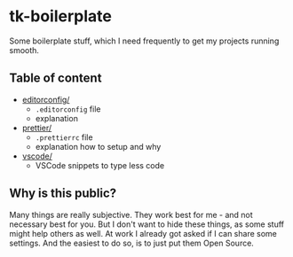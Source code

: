 # tk-boilerplate

Some boilerplate stuff, which I need frequently to get my projects running smooth.

## Table of content

-   [editorconfig/](editorconfig/README.md)
    -   `.editorconfig` file
    -   explanation
-   [prettier/](prettier/README.md)
    -   `.prettierrc` file
    -   explanation how to setup and why
-   [vscode/](vscode/README.md)
    -   VSCode snippets to type less code

## Why is this public?

Many things are really subjective. They work best for me - and not necessary best for you.
But I don't want to hide these things, as some stuff might help others as well.
At work I already got asked if I can share some settings.
And the easiest to do so, is to just put them Open Source.
